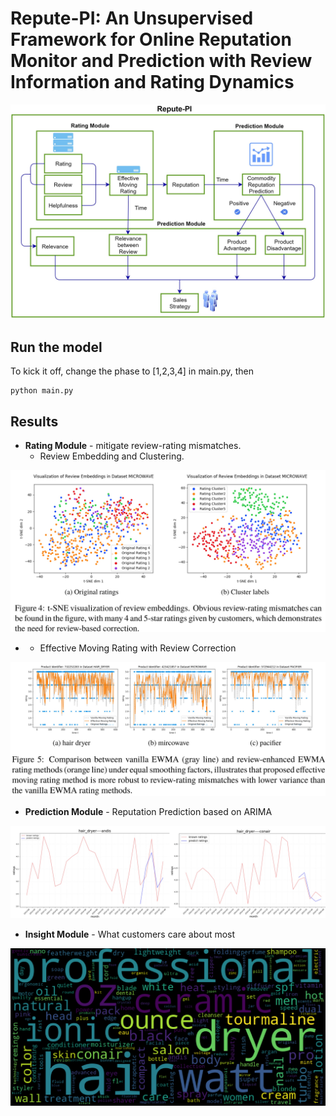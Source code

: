 # Repute-PI: An Unsupervised Framework for Online Reputation Monitor and Prediction with Review Information and Rating Dynamics

![Repute-PI Framework](images/reputepi.jpg)

## Run the model
To kick it off, change the phase to [1,2,3,4] in main.py, then

    python main.py

## Results

+ **Rating Module** - mitigate review-rating mismatches.
  + Review Embedding and Clustering. 

![t-SNE visualization of review embeddings](images/tsne.jpg)

+ + Effective Moving Rating with Review Correction

![Rating Correction](images/rating_correction.jpg)

+ **Prediction Module** - Reputation Prediction based on ARIMA

![Brand Reputation Prediction](images/prediction_example.jpg)

+ **Insight Module** - What customers care about most 

![Hair dryer example](images/hair_dryer_rating_5_title_wordcloud.png)
